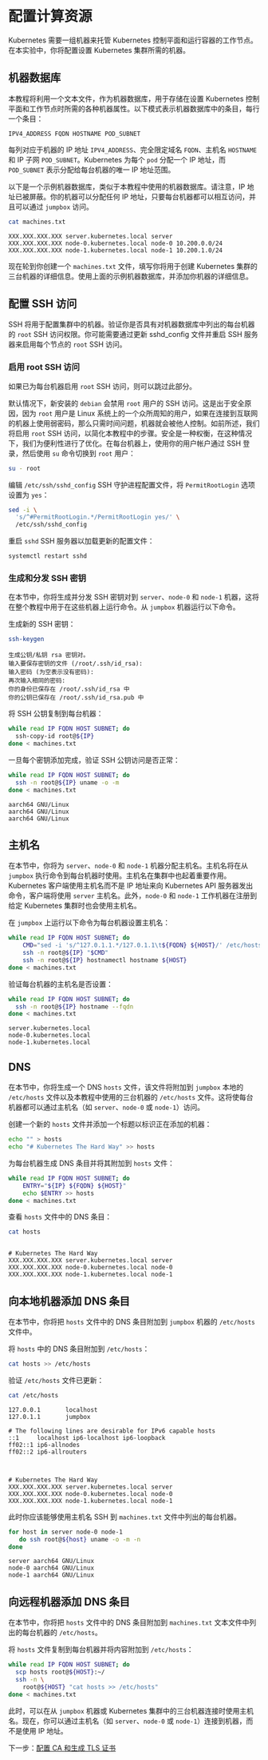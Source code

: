# 配置计算资源

Kubernetes 需要一组机器来托管 Kubernetes 控制平面和运行容器的工作节点。在本实验中，你将配置设置 Kubernetes 集群所需的机器。

## 机器数据库

本教程将利用一个文本文件，作为机器数据库，用于存储在设置 Kubernetes 控制平面和工作节点时所需的各种机器属性。以下模式表示机器数据库中的条目，每行一个条目：

```text
IPV4_ADDRESS FQDN HOSTNAME POD_SUBNET
```

每列对应于机器的 IP 地址 `IPV4_ADDRESS`、完全限定域名 `FQDN`、主机名 `HOSTNAME` 和 IP 子网 `POD_SUBNET`。Kubernetes 为每个 `pod` 分配一个 IP 地址，而 `POD_SUBNET` 表示分配给每台机器的唯一 IP 地址范围。

以下是一个示例机器数据库，类似于本教程中使用的机器数据库。请注意，IP 地址已被屏蔽。你的机器可以分配任何 IP 地址，只要每台机器都可以相互访问，并且可以通过 `jumpbox` 访问。

```bash
cat machines.txt
```

```text
XXX.XXX.XXX.XXX server.kubernetes.local server  
XXX.XXX.XXX.XXX node-0.kubernetes.local node-0 10.200.0.0/24
XXX.XXX.XXX.XXX node-1.kubernetes.local node-1 10.200.1.0/24
```

现在轮到你创建一个 `machines.txt` 文件，填写你将用于创建 Kubernetes 集群的三台机器的详细信息。使用上面的示例机器数据库，并添加你机器的详细信息。

## 配置 SSH 访问

SSH 将用于配置集群中的机器。验证你是否具有对机器数据库中列出的每台机器的 `root` SSH 访问权限。你可能需要通过更新 sshd_config 文件并重启 SSH 服务器来启用每个节点的 `root` SSH 访问。

### 启用 root SSH 访问

如果已为每台机器启用 `root` SSH 访问，则可以跳过此部分。

默认情况下，新安装的 `debian` 会禁用 `root` 用户的 SSH 访问。这是出于安全原因，因为 `root` 用户是 Linux 系统上的一个众所周知的用户，如果在连接到互联网的机器上使用弱密码，那么只需时间问题，机器就会被他人控制。如前所述，我们将启用 `root` SSH 访问，以简化本教程中的步骤。安全是一种权衡，在这种情况下，我们为便利性进行了优化。在每台机器上，使用你的用户帐户通过 SSH 登录，然后使用 `su` 命令切换到 `root` 用户：

```bash
su - root
```

编辑 `/etc/ssh/sshd_config` SSH 守护进程配置文件，将 `PermitRootLogin` 选项设置为 `yes`：

```bash
sed -i \
  's/^#PermitRootLogin.*/PermitRootLogin yes/' \
  /etc/ssh/sshd_config
```

重启 `sshd` SSH 服务器以加载更新的配置文件：

```bash
systemctl restart sshd
```

### 生成和分发 SSH 密钥

在本节中，你将生成并分发 SSH 密钥对到 `server`、`node-0` 和 `node-1` 机器，这将在整个教程中用于在这些机器上运行命令。从 `jumpbox` 机器运行以下命令。

生成新的 SSH 密钥：

```bash
ssh-keygen
```

```text
生成公钥/私钥 rsa 密钥对。
输入要保存密钥的文件 (/root/.ssh/id_rsa): 
输入密码 (为空表示没有密码): 
再次输入相同的密码: 
你的身份已保存在 /root/.ssh/id_rsa 中
你的公钥已保存在 /root/.ssh/id_rsa.pub 中
```

将 SSH 公钥复制到每台机器：

```bash
while read IP FQDN HOST SUBNET; do 
  ssh-copy-id root@${IP}
done < machines.txt
```

一旦每个密钥添加完成，验证 SSH 公钥访问是否正常：

```bash
while read IP FQDN HOST SUBNET; do 
  ssh -n root@${IP} uname -o -m
done < machines.txt
```

```text
aarch64 GNU/Linux
aarch64 GNU/Linux
aarch64 GNU/Linux
```

## 主机名

在本节中，你将为 `server`、`node-0` 和 `node-1` 机器分配主机名。主机名将在从 `jumpbox` 执行命令到每台机器时使用。主机名在集群中也起着重要作用。Kubernetes 客户端使用主机名而不是 IP 地址来向 Kubernetes API 服务器发出命令，客户端将使用 `server` 主机名。此外，`node-0` 和 `node-1` 工作机器在注册到给定 Kubernetes 集群时也会使用主机名。

在 `jumpbox` 上运行以下命令为每台机器设置主机名：

```bash
while read IP FQDN HOST SUBNET; do 
    CMD="sed -i 's/^127.0.1.1.*/127.0.1.1\t${FQDN} ${HOST}/' /etc/hosts"
    ssh -n root@${IP} "$CMD"
    ssh -n root@${IP} hostnamectl hostname ${HOST}
done < machines.txt
```

验证每台机器的主机名是否设置：

```bash
while read IP FQDN HOST SUBNET; do
  ssh -n root@${IP} hostname --fqdn
done < machines.txt
```

```text
server.kubernetes.local
node-0.kubernetes.local
node-1.kubernetes.local
```

## DNS

在本节中，你将生成一个 DNS `hosts` 文件，该文件将附加到 `jumpbox` 本地的 `/etc/hosts` 文件以及本教程中使用的三台机器的 `/etc/hosts` 文件。这将使每台机器都可以通过主机名（如 `server`、`node-0` 或 `node-1`）访问。

创建一个新的 `hosts` 文件并添加一个标题以标识正在添加的机器：

```bash
echo "" > hosts
echo "# Kubernetes The Hard Way" >> hosts
```

为每台机器生成 DNS 条目并将其附加到 `hosts` 文件：

```bash
while read IP FQDN HOST SUBNET; do 
    ENTRY="${IP} ${FQDN} ${HOST}"
    echo $ENTRY >> hosts
done < machines.txt
```

查看 `hosts` 文件中的 DNS 条目：

```bash
cat hosts
```

```text

# Kubernetes The Hard Way
XXX.XXX.XXX.XXX server.kubernetes.local server
XXX.XXX.XXX.XXX node-0.kubernetes.local node-0
XXX.XXX.XXX.XXX node-1.kubernetes.local node-1
```

## 向本地机器添加 DNS 条目

在本节中，你将把 `hosts` 文件中的 DNS 条目附加到 `jumpbox` 机器的 `/etc/hosts` 文件中。

将 `hosts` 中的 DNS 条目附加到 `/etc/hosts`：

```bash
cat hosts >> /etc/hosts
```

验证 `/etc/hosts` 文件已更新：

```bash
cat /etc/hosts
```

```text
127.0.0.1       localhost
127.0.1.1       jumpbox

# The following lines are desirable for IPv6 capable hosts
::1     localhost ip6-localhost ip6-loopback
ff02::1 ip6-allnodes
ff02::2 ip6-allrouters



# Kubernetes The Hard Way
XXX.XXX.XXX.XXX server.kubernetes.local server
XXX.XXX.XXX.XXX node-0.kubernetes.local node-0
XXX.XXX.XXX.XXX node-1.kubernetes.local node-1
```

此时你应该能够使用主机名 SSH 到 `machines.txt` 文件中列出的每台机器。

```bash
for host in server node-0 node-1
   do ssh root@${host} uname -o -m -n
done
```

```text
server aarch64 GNU/Linux
node-0 aarch64 GNU/Linux
node-1 aarch64 GNU/Linux
```

## 向远程机器添加 DNS 条目

在本节中，你将把 `hosts` 文件中的 DNS 条目附加到 `machines.txt` 文本文件中列出的每台机器的 `/etc/hosts`。

将 `hosts` 文件复制到每台机器并将内容附加到 `/etc/hosts`：

```bash
while read IP FQDN HOST SUBNET; do
  scp hosts root@${HOST}:~/
  ssh -n \
    root@${HOST} "cat hosts >> /etc/hosts"
done < machines.txt
```

此时，可以在从 `jumpbox` 机器或 Kubernetes 集群中的三台机器连接时使用主机名。现在，你可以通过主机名（如 `server`、`node-0` 或 `node-1`）连接到机器，而不是使用 IP 地址。

下一步：[配置 CA 和生成 TLS 证书](04-certificate-authority.md)